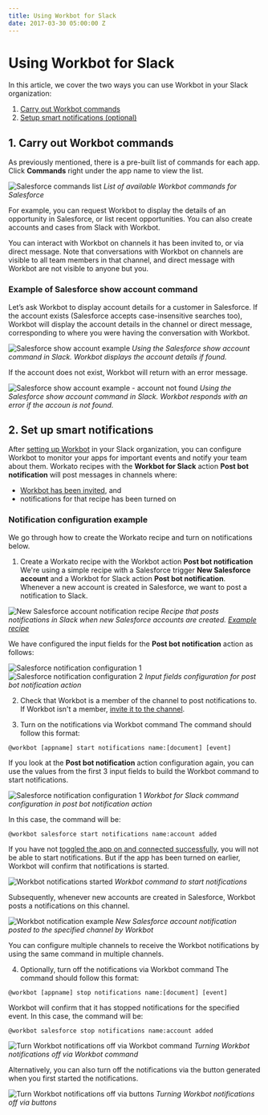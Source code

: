 ```yaml
---
title: Using Workbot for Slack
date: 2017-03-30 05:00:00 Z
---
```


# Using Workbot for Slack
In this article, we cover the two ways you can use Workbot in your Slack organization:

1. [Carry out Workbot commands](/workbot/using-workbot-for-slack.md#1-carry-out-workbot-commands)
2. [Setup smart notifications (optional)](/workbot/using-workbot-for-slack.md#2-set-up-smart-notifications)

## 1. Carry out Workbot commands

As previously mentioned, there is a pre-built list of commands for each app. Click **Commands** right under the app name to view the list.

![Salesforce commands list](~@img/workbot/workbot/salesforce-commands-list.png)
*List of available Workbot commands for Salesforce*

For example, you can request Workbot to display the details of an opportunity in Salesforce, or list recent opportunities. You can also create accounts and cases from Slack with Workbot.

You can interact with Workbot on channels it has been invited to, or via direct message. Note that conversations with Workbot on channels are visible to all team members in that channel, and direct message with Workbot are not visible to anyone but you.

### Example of Salesforce show account command
Let’s ask Workbot to display account details for a customer in Salesforce. If the account exists (Salesforce accepts case-insensitive searches too), Workbot will display the account details in the channel or direct message, corresponding to where you were having the conversation with Workbot.

![Salesforce show account example](~@img/workbot/workbot/salesforce-show-account-example.png)
*Using the Salesforce show account command in Slack. Workbot displays the account details if found.*

If the account does not exist, Workbot will return with an error message.

![Salesforce show account example - account not found](~@img/workbot/workbot/salesforce-show-account-not-found-example.png)
*Using the Salesforce show account command in Slack. Workbot responds with an error if the accoun is not found.*

## 2. Set up smart notifications
After [setting up Workbot](/workbot/workbot-for-slack-setup.md) in your Slack organization, you can configure Workbot to monitor your apps for important events and notify your team about them. Workato recipes with the **Workbot for Slack** action **Post bot notification** will post messages in channels where:

- [Workbot has been invited](/workbot/workbot-for-slack-setup.md#3-invite-workbot-to-channels), and
- notifications for that recipe has been turned on

### Notification configuration example
We go through how to create the Workato recipe and turn on notifications below.

1. Create a Workato recipe with the Workbot action **Post bot notification**
We're using a simple recipe with a Salesforce trigger **New Salesforce account** and a Workbot for Slack action **Post bot notification**. Whenever a new account is created in Salesforce, we want to post a notification to Slack.

![New Salesforce account notification recipe](~@img/workbot/workbot/new-sf-account-notification-example-recipe.png)
*Recipe that posts notifications in Slack when new Salesforce accounts are created. [Example recipe](https://www.workato.com/recipes/601229)*

We have configured the input fields for the **Post bot notification** action as follows:

![Salesforce notification configuration 1](~@img/workbot/workbot/added-salesforce-account-notification-command-1.png)
![Salesforce notification configuration 2](~@img/workbot/workbot/added-salesforce-account-notification-command-2.png)
*Input fields configuration for post bot notification action*

2. Check that Workbot is a member of the channel to post notifications to.
If Workbot isn't a member, [invite it to the channel](/workbot/workbot-for-slack-setup.md#3-invite-workbot-to-channels).

2. Turn on the notifications via Workbot command
The command should follow this format:

`@workbot [appname] start notifications name:[document] [event]`

If you look at the **Post bot notification** action configuration again, you can use the values from the first 3 input fields to build the Workbot command to start notifications.

![Salesforce notification configuration 1](~@img/workbot/workbot/added-salesforce-account-notification-command-1.png)
*Workbot for Slack command configuration in post bot notification action*

In this case, the command will be:

`@workbot salesforce start notifications name:account added`

If you have not [toggled the app on and connected successfully](/workbot/workbot-for-slack-setup.md#2-connect-workbot-to-your-apps), you will not be able to start notifications. But if the app has been turned on earlier, Workbot will confirm that notifications is started.

![Workbot notifications started](~@img/workbot/workbot/workbot-notifications-started.png)
*Workbot command to start notifications*

Subsequently, whenever new accounts are created in Salesforce, Workbot posts a notifications on this channel.

![Workbot notification example](~@img/workbot/workbot/workbot-notification-example.png)
*New Salesforce account notification posted to the specified channel by Workbot*

You can configure multiple channels to receive the Workbot notifications by using the same command in multiple channels.

4. Optionally, turn off the notifications via Workbot command
The command should follow this format:

`@workbot [appname] stop notifications name:[document] [event]`

Workbot will confirm that it has stopped notifications for the specified event. In this case, the command will be:

`@workbot salesforce stop notifications name:account added`

![Turn Workbot notifications off via Workbot command](~@img/workbot/workbot/workbot-notifications-stopped.png)
*Turning Workbot notifications off via Workbot command*

Alternatively, you can also turn off the notifications via the button generated when you first started the notifications.

![Turn Workbot notifications off via buttons](~@img/workbot/workbot/turning-workbot-notifications-off-via-button.gif)
*Turning Workbot notifications off via buttons*
